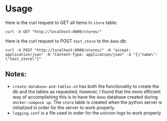 # Usage
Here is the curl request to GET all items in `store` table:

``` curl -X GET "http://localhost:8000/stores/" ```



Here is the curl request to POST `test_store` to the `demo` db:

``` curl -X POST "http://localhost:8000/stores/" -H "accept: application/json" -H "Content-Type: application/json" -d "{\"name\": \"test_store\"}" ```


## Notes:

- `create-database-and-tables.sh` has both the functionality to create the db and the tables as requested, however, I found that the more efficient way of accomplishing this is to have the `demo` database created during `docker-compose up`. The `store` table is created when the python server is initialized in order for the server to work properly.
- `logging.conf` is a file used in order for the uvicron logs to work properly



